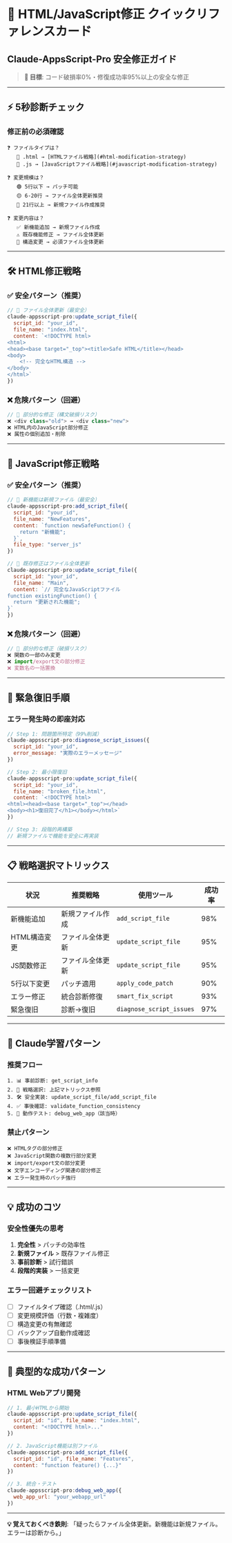 # 🚨 HTML/JavaScript修正 クイックリファレンスカード
## Claude-AppsScript-Pro 安全修正ガイド

> **🎯 目標**: コード破損率0%・修復成功率95%以上の安全な修正

---

## ⚡ **5秒診断チェック**

### **修正前の必須確認**
```
❓ ファイルタイプは？
   📄 .html → [HTMLファイル戦略](#html-modification-strategy)
   📄 .js → [JavaScriptファイル戦略](#javascript-modification-strategy)

❓ 変更規模は？
   🟢 5行以下 → パッチ可能
   🟡 6-20行 → ファイル全体更新推奨
   🔴 21行以上 → 新規ファイル作成推奨

❓ 変更内容は？
   ✅ 新機能追加 → 新規ファイル作成
   ⚠️ 既存機能修正 → ファイル全体更新
   🚨 構造変更 → 必須ファイル全体更新
```

---

## 🛠️ **HTML修正戦略**

### **✅ 安全パターン（推奨）**
```javascript
// 🎯 ファイル全体更新（最安全）
claude-appsscript-pro:update_script_file({
  script_id: "your_id",
  file_name: "index.html",
  content: `<!DOCTYPE html>
<html>
<head><base target="_top"><title>Safe HTML</title></head>
<body>
    <!-- 完全なHTML構造 -->
</body>
</html>`
})
```

### **❌ 危険パターン（回避）**
```javascript
// 🚨 部分的な修正（構文破損リスク）
❌ <div class="old"> → <div class="new">
❌ HTML内のJavaScript部分修正
❌ 属性の個別追加・削除
```

---

## 🔧 **JavaScript修正戦略**

### **✅ 安全パターン（推奨）**
```javascript
// 🎯 新機能は新規ファイル（最安全）
claude-appsscript-pro:add_script_file({
  script_id: "your_id",
  file_name: "NewFeatures",
  content: `function newSafeFunction() {
    return "新機能";
  }`,
  file_type: "server_js"
})

// 🎯 既存修正はファイル全体更新
claude-appsscript-pro:update_script_file({
  script_id: "your_id",
  file_name: "Main",
  content: `// 完全なJavaScriptファイル
function existingFunction() {
  return "更新された機能";
}`
})
```

### **❌ 危険パターン（回避）**
```javascript
// 🚨 部分的な修正（破損リスク）
❌ 関数の一部のみ変更
❌ import/export文の部分修正
❌ 変数名の一括置換
```

---

## 🚨 **緊急復旧手順**

### **エラー発生時の即座対応**
```javascript
// Step 1: 問題箇所特定（99%削減）
claude-appsscript-pro:diagnose_script_issues({
  script_id: "your_id",
  error_message: "実際のエラーメッセージ"
})

// Step 2: 最小限復旧
claude-appsscript-pro:update_script_file({
  script_id: "your_id", 
  file_name: "broken_file.html",
  content: `<!DOCTYPE html>
<html><head><base target="_top"></head>
<body><h1>復旧完了</h1></body></html>`
})

// Step 3: 段階的再構築
// 新規ファイルで機能を安全に再実装
```

---

## 📋 **戦略選択マトリックス**

| 状況 | 推奨戦略 | 使用ツール | 成功率 |
|------|---------|----------|-------|
| 新機能追加 | 新規ファイル作成 | `add_script_file` | 98% |
| HTML構造変更 | ファイル全体更新 | `update_script_file` | 95% |
| JS関数修正 | ファイル全体更新 | `update_script_file` | 95% |
| 5行以下変更 | パッチ適用 | `apply_code_patch` | 90% |
| エラー修正 | 統合診断修復 | `smart_fix_script` | 93% |
| 緊急復旧 | 診断→復旧 | `diagnose_script_issues` | 97% |

---

## 🎯 **Claude学習パターン**

### **推奨フロー**
```
1. 📊 事前診断: get_script_info
2. 🎯 戦略選択: 上記マトリックス参照
3. 🛠️ 安全実装: update_script_file/add_script_file
4. ✅ 事後確認: validate_function_consistency
5. 🚀 動作テスト: debug_web_app（該当時）
```

### **禁止パターン**
```
❌ HTMLタグの部分修正
❌ JavaScript関数の複数行部分変更
❌ import/export文の部分変更
❌ 文字エンコーディング関連の部分修正
❌ エラー発生時のパッチ強行
```

---

## 💡 **成功のコツ**

### **安全性優先の思考**
1. **完全性** > パッチの効率性
2. **新規ファイル** > 既存ファイル修正
3. **事前診断** > 試行錯誤
4. **段階的実装** > 一括変更

### **エラー回避チェックリスト**
- [ ] ファイルタイプ確認（.html/.js）
- [ ] 変更規模評価（行数・複雑度）
- [ ] 構造変更の有無確認
- [ ] バックアップ自動作成確認
- [ ] 事後検証手順準備

---

## 🔄 **典型的な成功パターン**

### **HTML Webアプリ開発**
```javascript
// 1. 最小HTMLから開始
claude-appsscript-pro:update_script_file({
  script_id: "id", file_name: "index.html",
  content: "<!DOCTYPE html>..."
})

// 2. JavaScript機能は別ファイル
claude-appsscript-pro:add_script_file({
  script_id: "id", file_name: "Features",
  content: "function feature() {...}"
})

// 3. 統合・テスト
claude-appsscript-pro:debug_web_app({
  web_app_url: "your_webapp_url"
})
```

---

**💡 覚えておくべき鉄則**: 
「疑ったらファイル全体更新。新機能は新規ファイル。エラーは診断から。」